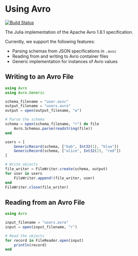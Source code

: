 # Using Avro

[![Build Status](https://travis-ci.org/Hydrotoast/Avro.jl.svg?branch=master)](https://travis-ci.org/Hydrotoast/Avro.jl)

The Julia implementation of the Apache Avro 1.8.1 specification.

Currently, we support the following features:

- Parsing schemas from JSON specifications in `.avsc`
- Reading from and writing to Avro container files
- Generic implementation for instances of Avro values

## Writing to an Avro File

```julia
using Avro
using Avro.Generic

schema_filename = "user.avsc"
output_filename = "users.avro"
output = open(output_filename, "w")

# Parse the schema
schema = open(schema_filename, "r") do file
    Avro.Schemas.parse(readstring(file))
end

users = [
    GenericRecord(schema, ["bob", Int32(1), "blue"])
    GenericRecord(schema, ["alice", Int32(2), "red"])
]

# Write objects
file_writer = FileWriter.create(schema, output)
for user in users
    FileWriter.append!(file_writer, user)
end
FileWriter.close(file_writer)
```

## Reading from an Avro File

```julia
using Avro

input_filename = "users.avro"
input = open(input_filename, "r")

# Read the objects
for record in FileReader.open(input)
    println(record)
end
```
